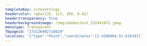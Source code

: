 ```yaml
---
templateKey: sitesettings
headercolor: rgba(135, 117, 209, 0.42)
headertransparancy: true
headerbackgroundimage: /img/adobestock_232441971.jpeg
menutype: Transparent
fbpageid: "273120402718629"
location: '{"type":"Point","coordinates":[1.4208984,52.61639]}'
---
```

